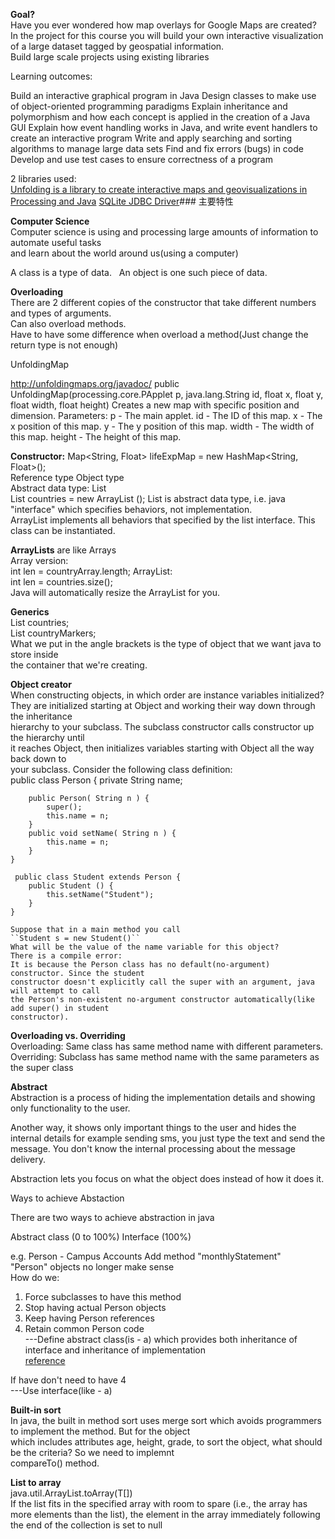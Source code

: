 **Goal?**   
Have you ever wondered how map overlays for Google Maps are created? In the project 
for this course you will build your own interactive visualization of a large dataset 
tagged by geospatial information.  
Build large scale projects using existing libraries

Learning outcomes:

Build an interactive graphical program in Java
Design classes to make use of object-oriented programming paradigms
Explain inheritance and polymorphism and how each concept is applied in the creation of a Java GUI
Explain how event handling works in Java, and write event handlers to create an interactive program
Write and apply searching and sorting algorithms to manage large data sets
Find and fix errors (bugs) in code
Develop and use test cases to ensure correctness of a program

2 libraries used:  
[Unfolding is a library to create interactive maps and geovisualizations in Processing and Java](http://unfoldingmaps.org/ "Unfolding is a library to create interactive maps and geovisualizations in Processing and Java")
[SQLite JDBC Driver](https://bitbucket.org/xerial/sqlite-jdbc/ "SQLite JDBC Driver")### 主要特性

**Computer Science**  
Computer science is using and processing large amounts of information to automate useful tasks   
and learn about the world around us(using a computer)  

A class is a type of data.  
An object is one such piece of data.  

**Overloading**  
There are 2 different copies of the constructor that take different numbers and types of arguments.  
Can also overload methods.  
Have to have some difference when overload a method(Just change the return type is not enough)

UnfoldingMap

http://unfoldingmaps.org/javadoc/
public UnfoldingMap(processing.core.PApplet p,
                    java.lang.String id,
                    float x,
                    float y,
                    float width,
                    float height)
Creates a new map with specific position and dimension.
Parameters:
p - The main applet.
id - The ID of this map.
x - The x position of this map.
y - The y position of this map.
width - The width of this map.
height - The height of this map.   

**Constructor:**
Map<String, Float> lifeExpMap = new HashMap<String, Float>();   
Reference type                  Object type   
Abstract data type: List  
List<Feature> countries = new ArrayList<Feature> ();
List is abstract data type, i.e. java "interface" which specifies behaviors, not implementation.   
ArrayList implements all behaviors that specified by the list interface. This class can be instantiated.  

**ArrayLists** are like Arrays  
Array version:  
int len = countryArray.length;
ArrayList:   
int len = countries.size();  
Java will automatically resize the ArrayList for you.  

**Generics**  
List<Feature> countries;  
List<Marker> countryMarkers;  
What we put in the angle brackets is the type of object that we want java to store inside  
the container that we're creating.  


**Object creator**  
When constructing objects, in which order are instance variables initialized?  
They are initialized starting at Object and working their way down through the inheritance  
hierarchy to your subclass. The subclass constructor calls constructor up the hierarchy until  
it reaches Object, then initializes variables starting with Object all the way back down to  
your subclass.
Consider the following class definition:  
    public class Person {
        private String name;
     
        public Person( String n ) {
            super();
            this.name = n;
        }
        public void setName( String n ) {
            this.name = n;
        }
    }
  
     public class Student extends Person {
        public Student () {
            this.setName("Student"); 
        }
    }
    
    Suppose that in a main method you call  
    ``Student s = new Student()``  
    What will be the value of the name variable for this object?  
    There is a compile error:  
    It is because the Person class has no default(no-argument) constructor. Since the student  
    constructor doesn't explicitly call the super with an argument, java will attempt to call  
    the Person's non-existent no-argument constructor automatically(like add super() in student  
    constructor).
    
    
    
    
    
    
    




**Overloading vs. Overriding**  
Overloading: Same class has same method name with different parameters.  
Overriding: Subclass has same method name with the same parameters as the super class


**Abstract**  
Abstraction is a process of hiding the implementation details and showing only functionality to the user.

Another way, it shows only important things to the user and hides the internal details for example sending sms, you just type the text and send the message. You don't know the internal processing about the message delivery.

Abstraction lets you focus on what the object does instead of how it does it.

Ways to achieve Abstaction

There are two ways to achieve abstraction in java

Abstract class (0 to 100%)
Interface (100%)

e.g. Person - Campus Accounts
Add method "monthlyStatement"  
"Person" objects no longer make sense  
How do we:  
1. Force subclasses to have this method  
2. Stop having actual Person objects  
3. Keep having Person references  
4. Retain common Person code  
---Define abstract class(is - a)  which provides both inheritance of interface and inheritance of implementation  
[reference](http://www.javatpoint.com/abstract-class-in-java)

If have don't need to have 4  
---Use interface(like - a)

**Built-in sort**  
In java, the built in method sort uses merge sort which avoids programmers to implement the method. But for the object  
which includes attributes age, height, grade, to sort the object, what should be the criteria?  So we need to implemnt  
compareTo() method.  


**List to array**  
java.util.ArrayList.toArray(T[])  
If the list fits in the specified array with room to spare (i.e., the array has more elements than the list), the element in the array immediately following the end of the collection is set to null
